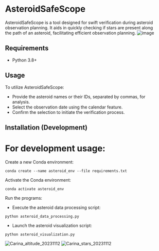 # AsteroidSafeScope

AsteroidSafeScope is a tool designed for swift verification during asteroid observation planning. It aids in quickly checking if stars are present along the path of an asteroid, facilitating efficient observation planning.
![image](https://github.com/janandrzejewski/AsteroidSafeScope/assets/67760124/d9f0de39-cc3e-4d62-aa2c-8f6242eb404d)

## Requirements
- Python 3.8+

## Usage

To utilize AsteroidSafeScope:
- Provide the asteroid names or their IDs, separated by commas, for analysis.
- Select the observation date using the calendar feature.
- Confirm the selection to initiate the verification process.

## Installation (Development)

# For development usage:

Create a new Conda environment:
```commandline
conda create --name asteroid_env --file requirements.txt
```
Activate the Conda environment:
```commandline
conda activate asteroid_env
```
Run the programs:

- Execute the asteroid data processing script:

```commandline
python asteroid_data_processing.py
```
- Launch the asteroid visualization script:

```commandline
python asteroid_visualization.py
```



![Carina_altitude_20231112](https://github.com/janandrzejewski/AsteroidSafeScope/assets/67760124/35d31300-5785-4ca7-af6a-e137ce68eed3)
![Carina_stars_20231112](https://github.com/janandrzejewski/AsteroidSafeScope/assets/67760124/8a637a15-af5e-4371-8cd1-5c843dc19ab4)
